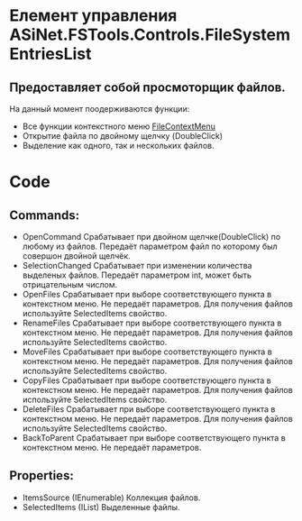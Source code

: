 # Елемент управления ASiNet.FSTools.Controls.FileSystemEntriesList
## Предоставляет собой просмоторщик файлов.

На данный момент поодерживаются функции:
* Все функции контекстного меню [FileContextMenu](https://github.com/ASiNet-ASiDev/ASiNet.App.FSTools/blob/master/documentation/code/view/FileContextMenu.md)
* Открытие файла по двойному щелчку (DoubleClick)
* Выделение как одного, так и нескольких файлов.

# Code
## Commands:
* OpenCommand Срабатывает при двойном щелчке(DoubleClick) по любому из файлов. Передаёт параметром файл по которому был совершон двойной щелчёк.
* SelectionChanged Срабатывает при изменении количества выделеных файлов. Передаёт параметром int, может быть отрицательным числом.
* OpenFiles Срабатывает при выборе соответствующего пункта в контекстном меню. Не передаёт параметров. Для получения файлов используйте SelectedItems свойство.
* RenameFiles Срабатывает при выборе соответствующего пункта в контекстном меню. Не передаёт параметров. Для получения файлов используйте SelectedItems свойство.
* MoveFiles Срабатывает при выборе соответствующего пункта в контекстном меню. Не передаёт параметров. Для получения файлов используйте SelectedItems свойство.
* CopyFiles Срабатывает при выборе соответствующего пункта в контекстном меню. Не передаёт параметров. Для получения файлов используйте SelectedItems свойство.
* DeleteFiles Срабатывает при выборе соответствующего пункта в контекстном меню. Не передаёт параметров. Для получения файлов используйте SelectedItems свойство.
* BackToParent Срабатывает при выборе соответствующего пункта в контекстном меню. Не передаёт параметров.

## Properties:
* ItemsSource (IEnumerable) Коллекция файлов.
* SelectedItems (IList) Выделенные файлы.
